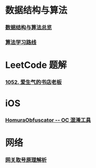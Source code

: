 # 数据结构与算法

### [数据结构与算法总览](https://imanarron.github.io/datastructoverview)

### [算法学习路线](https://imanarron.github.io/algorithmpath)

# LeetCode 题解

### [1052. 爱生气的书店老板](https://imanarron.github.io/grumpy-bookstore-owner)


# iOS

### [HomuraObfuscator -- OC 混淆工具](https://imanarron.github.io/homuraobfuscator)

# 网络

### [网关取号原理解析](https://imanarron.github.io/oneloginprinciple)
